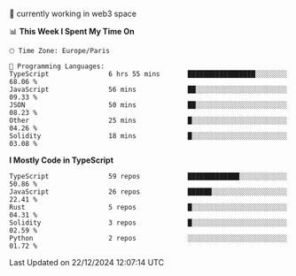 🔭 currently working in web3 space

<!--START_SECTION:waka-->
📊 **This Week I Spent My Time On** 

```text
🕑︎ Time Zone: Europe/Paris

💬 Programming Languages: 
TypeScript               6 hrs 55 mins       █████████████████░░░░░░░░   68.06 % 
JavaScript               56 mins             ██░░░░░░░░░░░░░░░░░░░░░░░   09.33 % 
JSON                     50 mins             ██░░░░░░░░░░░░░░░░░░░░░░░   08.23 % 
Other                    25 mins             █░░░░░░░░░░░░░░░░░░░░░░░░   04.26 % 
Solidity                 18 mins             █░░░░░░░░░░░░░░░░░░░░░░░░   03.08 % 
```

**I Mostly Code in TypeScript** 

```text
TypeScript               59 repos            █████████████░░░░░░░░░░░░   50.86 % 
JavaScript               26 repos            ██████░░░░░░░░░░░░░░░░░░░   22.41 % 
Rust                     5 repos             █░░░░░░░░░░░░░░░░░░░░░░░░   04.31 % 
Solidity                 3 repos             █░░░░░░░░░░░░░░░░░░░░░░░░   02.59 % 
Python                   2 repos             ░░░░░░░░░░░░░░░░░░░░░░░░░   01.72 % 
```




 Last Updated on 22/12/2024 12:07:14 UTC
<!--END_SECTION:waka-->
